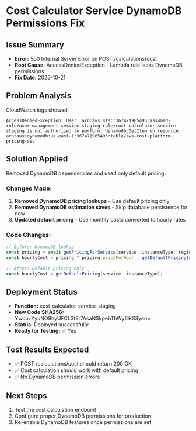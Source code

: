 # Cost Calculator Service DynamoDB Permissions Fix

## Issue Summary
- **Error:** 500 Internal Server Error on POST /calculations/cost
- **Root Cause:** AccessDeniedException - Lambda role lacks DynamoDB permissions
- **Fix Date:** 2025-10-21

## Problem Analysis
CloudWatch logs showed:
```
AccessDeniedException: User: arn:aws:sts::367471965495:assumed-role/user-management-service-staging-role/cost-calculator-service-staging is not authorized to perform: dynamodb:GetItem on resource: arn:aws:dynamodb:us-east-1:367471965495:table/aws-cost-platform-pricing-dev
```

## Solution Applied
Removed DynamoDB dependencies and used only default pricing:

### Changes Made:
1. **Removed DynamoDB pricing lookups** - Use default pricing only
2. **Removed DynamoDB estimation saves** - Skip database persistence for now  
3. **Updated default pricing** - Use monthly costs converted to hourly rates

### Code Changes:
```javascript
// Before: DynamoDB lookup
const pricing = await getPricingForService(service, instanceType, region);
const hourlyCost = pricing ? pricing.pricePerHour : getDefaultPricing(service, instanceType);

// After: Default pricing only
const hourlyCost = getDefaultPricing(service, instanceType);
```

## Deployment Status
- **Function:** cost-calculator-service-staging
- **New Code SHA256:** Ywcu+YyuNO9hyUFCL3t8r7AsaNSkpebThWy6ikS3yoo=
- **Status:** Deployed successfully
- **Ready for Testing:** ✅ Yes

## Test Results Expected
- ✅ POST /calculations/cost should return 200 OK
- ✅ Cost calculation should work with default pricing
- ✅ No DynamoDB permission errors

## Next Steps
1. Test the cost calculation endpoint
2. Configure proper DynamoDB permissions for production
3. Re-enable DynamoDB features once permissions are set